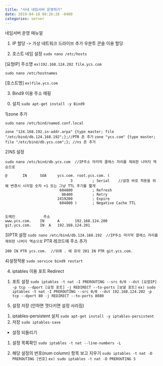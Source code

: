 ```yaml
---
title: "사내 네임서버 운영하기"
date: 2019-04-18 08:26:28 -0400
categories: server
---
```


네임서버 운영 매뉴얼

1. IP 할당 -> 가상 네트워크 드라이브 추가
우분투 콘솔 이용 할당

2. 호스트 네임 설정
`sudo nano /etc/hosts`

[요청IP]		주소명
`ex)192.168.124.202	file.ycs.com`

`sudo nano /etc/hostnames`

[호스트명]
`ex)file.ycs.com`


3. Bind9 이용 주소 매핑

  0) 설치 
`sudo apt-get install -y Bind9`

  1)zone 추가

`sudo nano /etc/bind/named.conf.local`

`zone "124.168.192.in-addr.arpa" {type master; file "/etc/bind/db.124.168.192";};//PTR 존 추가`
`zone "ycs.com" {type master; file "/etc/bind/db.ycs.com";}; //ns 존 추가`


  2)NS 설정

`sudo nano /etc/bind/db.ycs.com  //IP주소 마지막 클래스 자리를 제외한 나머지 역순으로`

```$TTL 1 // DNS 캐시 리프레시 주기 초단위 
@       IN      SOA     ycs.com. root.ycs.com. (
                              3         ; Serial	//설정 바로 적용을 위해 변경시 시리얼 숫자 +1 또는 그냥 TTL 주기를 짧게
                         604800         ; Refresh
                          86400         ; Retry
                        2419200         ; Expire
                         604800 )       ; Negative Cache TTL


도메인				주소
www.ycs.com.    IN      A       192.168.124.200
git.ycs.com.	IN	A	192.168.124.201
```
  3)PTR 설정
`sudo nano /etc/bind/db.124.168.192  //IP주소 마지막 클래스 자리를 제외한 나머지 역순으로`
PTR 레코드에 주소 추가

`200 IN PTR ycs.com.  //뒤에 . 에 유의
201 IN PTR git.ycs.com.`

  4)설정적용
`sudo service bind9 restart`

4. iptables 이용 포트 Redirect

1) 포트 설정
`sudo iptables -t nat -I PREROUTING --src 0/0 --dst [요청IP] -p tcp --dport [요청 포트] -j REDIRECT --to-ports [보낼 포트]`
`ex) sudo iptables -t nat -I PREROUTING --src 0/0 --dst 192.168.124.202 -p tcp --dport 80 -j REDIRECT --to-ports 8080`

5. 설정 저장 (안하면 껏다키면 설정 사라짐)
1) iptables-persistent 설치
`sudo apt-get install -y iptables-persistent`
2) 저장
`sudo iptables-save`

* 설정 되돌리기
1) 설정 목록확인
`sudo iptables -t nat --line-numbers -L`

2) 해당 설정의 번호(num column) 항목 보고 지우기
`sudo iptables -t nat -D PREROUTING [번호]`
`ex) sudo iptables -t nat -D PREROUTING 5`
